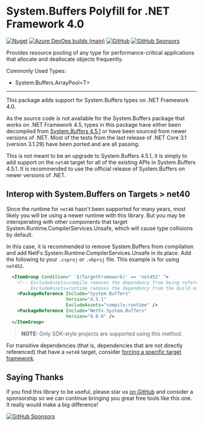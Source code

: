﻿System.Buffers Polyfill for .NET Framework 4.0
========

[![Nuget](https://img.shields.io/nuget/dt/NetFx.System.Buffers)](https://www.nuget.org/packages/NetFx.System.Buffers)
[![Azure DevOps builds (main)](https://img.shields.io/azure-devops/build/NightOwl888/NetFx.Polyfills/4/main)](https://dev.azure.com/NightOwl888/NetFx.Polyfills/_build?definitionId=4&_a=summary)
[![GitHub](https://img.shields.io/github/license/NightOwl888/NetFx.Polyfills)](https://github.com/NightOwl888/NetFx.Polyfills/blob/main/LICENSE)
[![GitHub Sponsors](https://img.shields.io/badge/-Sponsor-fafbfc?logo=GitHub%20Sponsors)](https://github.com/sponsors/NightOwl888)

Provides resource pooling of any type for performance-critical applications that allocate and deallocate objects frequently.

Commonly Used Types:
- System.Buffers.ArrayPool&lt;T&gt;

--------------

This package adds support for System.Buffers types on .NET Framework 4.0.

As the source code is not available for the System.Buffers package that works on .NET Framework 4.5, types in this package have either been decompiled from [System.Buffers 4.5.1](https://www.nuget.org/packages/System.Buffers/4.5.1) or have been sourced from newer versions of .NET. Most of the tests from the last release of .NET Core 3.1 (version 3.1.29) have been ported and are all passing.

This is not meant to be an upgrade to System.Buffers 4.5.1, it is simply to add support on the `net40` target for all of the existing APIs in System.Buffers 4.5.1. It is recommended to use the official release of System.Buffers on newer versions of .NET.

## Interop with System.Buffers on Targets > net40

Since the runtime for `net40` hasn't been supported for many years, most likely you will be using a newer runtime with this library. But you may be interoperating with other components that target System.Runtime.CompilerServices.Unsafe, which will cause type collisions by default.

In this case, it is recommended to remove System.Buffers from compilation and add NetFx.System.Runtime.CompilerServices.Unsafe in its place. Add the following to your `.csproj` or `.vbproj` file. This example is for using `net452`.

```xml
  <ItemGroup Condition=" '$(TargetFramework)' == 'net452' ">
    <!-- ExcludeAssets=compile removes the dependency from being referenced.
         ExcludeAssets=runtime removes the dependency from the build output. -->
    <PackageReference Include="System.Buffers"
                      Version="4.5.1"
                      ExcludeAssets="compile;runtime" />
    <PackageReference Include="NetFx.System.Buffers"
                      Version="4.0.0" />
  </ItemGroup>
```

> **NOTE:** Only SDK-style projects are supported using this method.

For transitive dependencies (that is, dependencies that are not directly referenced) that have a `net40` target, consider [forcing a specific target framework](https://duanenewman.net/blog/post/forcing-a-specific-target-platform-with-packagereference/).

## Saying Thanks

If you find this library to be useful, please star us [on GitHub](https://github.com/NightOwl888/NetFx.Polyfills) and consider a sponsorship so we can continue bringing you great free tools like this one. It really would make a big difference!

[![GitHub Sponsors](https://img.shields.io/badge/-Sponsor-fafbfc?logo=GitHub%20Sponsors)](https://github.com/sponsors/NightOwl888)